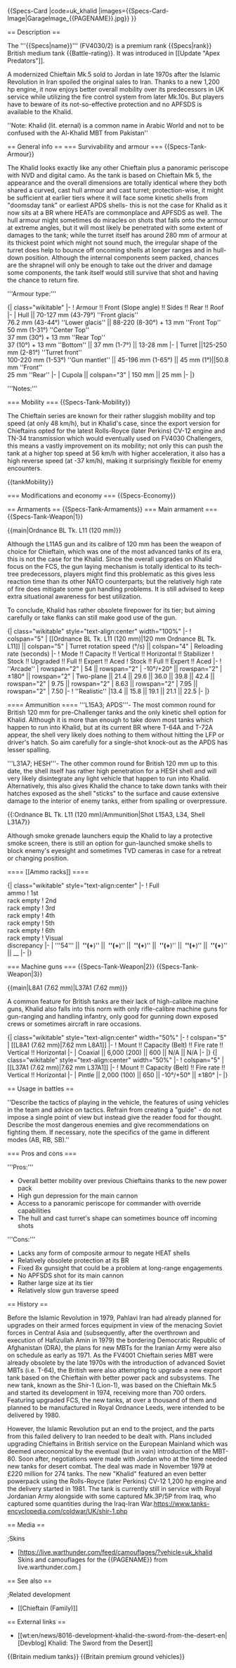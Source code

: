 {{Specs-Card
|code=uk_khalid
|images={{Specs-Card-Image|GarageImage_{{PAGENAME}}.jpg}}
}}

== Description ==
<!-- ''In the description, the first part should be about the history of the creation and combat usage of the vehicle, as well as its key features. In the second part, tell the reader about the ground vehicle in the game. Insert a screenshot of the vehicle, so that if the novice player does not remember the vehicle by name, he will immediately understand what kind of vehicle the article is talking about.'' -->
The '''{{Specs|name}}''' (FV4030/2) is a premium rank {{Specs|rank}} British medium tank {{Battle-rating}}. It was introduced in [[Update "Apex Predators"]].

A modernized Chieftain Mk.5 sold to Jordan in late 1970s after the Islamic Revolution in Iran spoiled the original sales to Iran. Thanks to a new 1,200 hp engine, it now enjoys better overall mobility over its predecessors in UK service while utilizing the fire control system from later Mk.10s. But players have to beware of its not-so-effective protection and no APFSDS is available to the Khalid.

''Note: Khalid (lit. eternal) is a common name in Arabic World and not to be confused with the Al-Khalid MBT from Pakistan''

== General info ==
=== Survivability and armour ===
{{Specs-Tank-Armour}}
<!-- ''Describe armour protection. Note the most well protected and key weak areas. Appreciate the layout of modules as well as the number and location of crew members. Is the level of armour protection sufficient, is the placement of modules helpful for survival in combat? If necessary use a visual template to indicate the most secure and weak zones of the armour.'' -->
The Khalid looks exactly like any other Chieftain plus a panoramic periscope with NVD and digital camo. As the tank is based on Chieftain Mk 5, the appearance and the overall dimensions are totally identical where they both shared a curved, cast hull armour and cast turret; protection-wise, it might be sufficient at earlier tiers where it will face some kinetic shells from "doomsday tank" or earliest APDS shells- this is not the case for Khalid as it now sits at a BR where HEATs are commonplace and APFSDS as well. The hull armour might sometimes do miracles on shots that falls onto the armour at extreme angles, but it will most likely be penetrated with some extent of damages to the tank; while the turret itself has around 280 mm of armour at its thickest point which might not sound much, the irregular shape of the turret does help to bounce off oncoming shells at longer ranges and in hull-down position. Although the internal components seem packed, chances are the shrapnel will only be enough to take out the driver and damage some components, the tank itself would still survive that shot and having the chance to return fire.

'''Armour type:''' <!-- The types of armour present on the vehicle and their general locations -->
<!-- Example: * Rolled homogeneous armour (Front, Side, Rear, Hull roof)
* Cast homogeneous armour (Turret, Transmission area) -->

{| class="wikitable"
|-
! Armour !! Front (Slope angle) !! Sides !! Rear !! Roof
|-
| Hull || 70-127 mm (43-79°) ''Front glacis'' <br> 76.2 mm (43-44°) ''Lower glacis'' || 88-220 (8-30°) + 13 mm ''Front Top'' <br> 50 mm (1-31°) ''Center Top'' <br> 37 mm (30°) + 13 mm ''Rear Top'' <br> 37 (10°) + 13 mm ''Bottom'' || 37 mm (1-7°) || 13-28 mm
|-
| Turret ||125-250 mm (2-81°) ''Turret front'' <br> 100-220 mm (1-53°) ''Gun mantlet'' || 45-196 mm (1-65°) || 45 mm (1°)||50.8 mm ''Front'' <br> 25 mm ''Rear''
|-
| Cupola || colspan="3" | 150 mm || 25 mm
|-
|}

'''Notes:''' <!-- Any additional notes which the user needs to be aware of -->
<!-- Example: * Suspension wheels are 20 mm thick, tracks are 30 mm thick, and torsion bars are 60 mm thick. -->

=== Mobility ===
{{Specs-Tank-Mobility}}
<!-- ''Write about the mobility of the ground vehicle. Estimate the specific power and manoeuvrability, as well as the maximum speed forwards and backwards.'' -->
The Chieftain series are known for their rather sluggish mobility and top speed (at only 48 km/h), but in Khalid's case, since the export version for Chieftains opted for the latest Rolls-Royce (later Perkins) CV-12 engine and TN-34 transmission which would eventually used on FV4030 Challengers, this means a vastly improvement on its mobility; not only this can push the tank at a higher top speed at 56 km/h with higher acceleration, it also has a high reverse speed (at -37 km/h), making it surprisingly flexible for enemy encounters.

{{tankMobility}}

=== Modifications and economy ===
{{Specs-Economy}}

== Armaments ==
{{Specs-Tank-Armaments}}
=== Main armament ===
{{Specs-Tank-Weapon|1}}
<!-- ''Give the reader information about the characteristics of the main gun. Assess its effectiveness in a battle based on the reloading speed, ballistics and the power of shells. Do not forget about the flexibility of the fire, that is how quickly the cannon can be aimed at the target, open fire on it and aim at another enemy. Add a link to the main article on the gun: <code><nowiki>{{main|Name of the weapon}}</nowiki></code>. Describe in general terms the ammunition available for the main gun. Give advice on how to use them and how to fill the ammunition storage.'' -->
{{main|Ordnance BL Tk. L11 (120 mm)}}

Although the L11A5 gun and its calibre of 120 mm has been the weapon of choice for Chieftain, which was one of the most advanced tanks of its era, this is not the case for the Khalid. Since the overall upgrades on Khalid focus on the FCS, the gun laying mechanism is totally identical to its tech-tree predecessors, players might find this problematic as this gives less reaction time than its other NATO counterparts; but the relatively high rate of fire does mitigate some gun handling problems. It is still advised to keep extra situational awareness for best utilization.

To conclude, Khalid has rather obsolete firepower for its tier; but aiming carefully or take flanks can still make good use of the gun.

{| class="wikitable" style="text-align:center" width="100%"
|-
! colspan="5" | [[Ordnance BL Tk. L11 (120 mm)|120 mm Ordnance BL Tk. L11]] || colspan="5" | Turret rotation speed (°/s) || colspan="4" | Reloading rate (seconds)
|-
! Mode !! Capacity !! Vertical !! Horizontal !! Stabilizer
! Stock !! Upgraded !! Full !! Expert !! Aced
! Stock !! Full !! Expert !! Aced
|-
! ''Arcade''
| rowspan="2" | 54 || rowspan="2" | -10°/+20° || rowspan="2" | ±180° || rowspan="2" | Two-plane || 21.4 || 29.6 || 36.0 || 39.8 || 42.4 || rowspan="2" | 9.75 || rowspan="2" | 8.63 || rowspan="2" | 7.95 || rowspan="2" | 7.50
|-
! ''Realistic''
|13.4 || 15.8 || 19.1 || 21.1 || 22.5
|-
|}

==== Ammunition ====
'''L15A3; APDS'''- The most common round for British 120 mm for pre-Challenger tanks and the only kinetic shell option for Khalid. Although it is more than enough to take down most tanks which happen to run into Khalid, but at its current BR where T-64A and T-72A appear, the shell very likely does nothing to them without hitting the LFP or driver's hatch. So aim carefully for a single-shot knock-out as the APDS has lesser spalling.

'''L31A7; HESH'''- The other common round for British 120 mm up to this date, the shell itself has rather high penetration for a HESH shell and will very likely disintegrate any light vehicle that happen to run into Khalid. Alternatively, this also gives Khalid the chance to take down tanks with their hatches exposed as the shell "sticks" to the surface and cause extensive damage to the interior of enemy tanks, either from spalling or overpressure.

{{:Ordnance BL Tk. L11 (120 mm)/Ammunition|Shot L15A3, L34, Shell L31A7}}

Although smoke grenade launchers equip the Khalid to lay a protective smoke screen, there is still an option for gun-launched smoke shells to block enemy's eyesight and sometimes TVD cameras in case for a retreat or changing position.

==== [[Ammo racks]] ====
<!-- [[File:Ammoracks_{{PAGENAME}}.png|right|thumb|x250px|[[Ammo racks]] of the {{PAGENAME}}]] -->
<!-- '''Last updated:''' -->
{| class="wikitable" style="text-align:center"
|-
! Full<br>ammo
! 1st<br>rack empty
! 2nd<br>rack empty
! 3rd<br>rack empty
! 4th<br>rack empty
! 5th<br>rack empty
! 6th<br>rack empty
! Visual<br>discrepancy
|-
| '''54''' || __&nbsp;''(+__)'' || __&nbsp;''(+__)'' || __&nbsp;''(+__)'' || __&nbsp;''(+__)'' || __&nbsp;''(+__)'' || __&nbsp;''(+__)'' || __
|-
|}

=== Machine guns ===
{{Specs-Tank-Weapon|2}}
{{Specs-Tank-Weapon|3}}
<!-- ''Offensive and anti-aircraft machine guns not only allow you to fight some aircraft but also are effective against lightly armoured vehicles. Evaluate machine guns and give recommendations on its use.'' -->
{{main|L8A1 (7.62 mm)|L37A1 (7.62 mm)}}

A common feature for British tanks are their lack of high-calibre machine guns, Khalid also falls into this norm with only rifle-calibre machine guns for gun-ranging and handling infantry, only good for gunning down exposed crews or sometimes aircraft in rare occasions.

{| class="wikitable" style="text-align:center" width="50%"
|-
! colspan="5" | [[L8A1 (7.62 mm)|7.62 mm L8A1]]
|-
! Mount !! Capacity (Belt) !! Fire rate !! Vertical !! Horizontal
|-
| Coaxial || 6,000 (200) || 600 || N/A || N/A
|-
|}
{| class="wikitable" style="text-align:center" width="50%"
|-
! colspan="5" | [[L37A1 (7.62 mm)|7.62 mm L37A1]]
|-
! Mount !! Capacity (Belt) !! Fire rate !! Vertical !! Horizontal
|-
| Pintle || 2,000 (100) || 650 || -10°/+50° || ±180°
|-
|}

== Usage in battles ==
<!-- ''Describe the tactics of playing in the vehicle, the features of using vehicles in the team and advice on tactics. Refrain from creating a "guide" - do not impose a single point of view but instead give the reader food for thought. Describe the most dangerous enemies and give recommendations on fighting them. If necessary, note the specifics of the game in different modes (AB, RB, SB).'' -->
''Describe the tactics of playing in the vehicle, the features of using vehicles in the team and advice on tactics. Refrain from creating a "guide" - do not impose a single point of view but instead give the reader food for thought. Describe the most dangerous enemies and give recommendations on fighting them. If necessary, note the specifics of the game in different modes (AB, RB, SB).''

=== Pros and cons ===
<!-- ''Summarise and briefly evaluate the vehicle in terms of its characteristics and combat effectiveness. Mark its pros and cons in a bulleted list. Try not to use more than 6 points for each of the characteristics. Avoid using categorical definitions such as "bad", "good" and the like - use substitutions with softer forms such as "inadequate" and "effective".'' -->

'''Pros:'''

* Overall better mobility over previous Chieftains thanks to the new power pack
* High gun depression for the main cannon
* Access to a panoramic periscope for commander with override capabilities
* The hull and cast turret's shape can sometimes bounce off incoming shots

'''Cons:'''

* Lacks any form of composite armour to negate HEAT shells
* Relatively obsolete protection at its BR
* Fixed 8x gunsight that could be a problem at long-range engagements
* No APFSDS shot for its main cannon
* Rather large size at its tier
* Relatively slow gun traverse speed

== History ==
<!-- ''Describe the history of the creation and combat usage of the vehicle in more detail than in the introduction. If the historical reference turns out to be too long, take it to a separate article, taking a link to the article about the vehicle and adding a block "/History" (example: <nowiki>https://wiki.warthunder.com/(Vehicle-name)/History</nowiki>) and add a link to it here using the <code>main</code> template. Be sure to reference text and sources by using <code><nowiki><ref></ref></nowiki></code>, as well as adding them at the end of the article with <code><nowiki><references /></nowiki></code>. This section may also include the vehicle's dev blog entry (if applicable) and the in-game encyclopedia description (under <code><nowiki>=== In-game description ===</nowiki></code>, also if applicable).'' -->
Before the Islamic Revolution in 1979, Pahlavi Iran had already planned for upgrades on their armed forces equipment in view of the menacing Soviet forces in Central Asia and (subsequently, after the overthrown and execution of Hafizullah Amin in 1979) the bordering Democratic Republic of Afghanistan (DRA), the plans for new MBTs for the Iranian Army were also on schedule as early as 1971. As the FV4001 Chieftain series MBT were already obsolete by the late 1970s with the introduction of advanced Soviet MBTs (i.e. T-64), the British were also attempting to upgrade a new export tank based on the Chieftain with better power pack and subsystems. The new tank, known as the Shir-1 (Lion-1), was based on the Chieftain Mk.5 and started its development in 1974, receiving more than 700 orders. Featuring upgraded FCS, the new tanks, at over a thousand of them and planned to be manufactured in Royal Ordnance Leeds, were intended to be delivered by 1980.

However, the Islamic Revolution put an end to the project, and the parts from this failed delivery to Iran needed to be dealt with. Plans included upgrading Chieftains in British service on the European Mainland which was deemed uneconomical by the eventual (but in vain) introduction of the MBT-80. Soon after, negotiations were made with Jordan who at the time needed new tanks for desert combat. The deal was made in November 1979 at £220 million for 274 tanks. The new "Khalid" featured an even better powerpack using the Rolls-Royce (later Perkins) CV-12 1,200 hp engine and the delivery started in 1981. The tank is currently still in service with Royal Jordanian Army alongside with some captured Mk.3P/5P from Iraq, who captured some quantities during the Iraq-Iran War.<ref>https://www.tanks-encyclopedia.com/coldwar/UK/shir-1.php</ref>

== Media ==
<!-- ''Excellent additions to the article would be video guides, screenshots from the game, and photos.'' -->

;Skins
* [https://live.warthunder.com/feed/camouflages/?vehicle=uk_khalid Skins and camouflages for the {{PAGENAME}} from live.warthunder.com.]

== See also ==
<!-- ''Links to the articles on the War Thunder Wiki that you think will be useful for the reader, for example:''
* ''reference to the series of the vehicles;''
* ''links to approximate analogues of other nations and research trees.'' -->

;Related development

* [[Chieftain (Family)]]

== External links ==
<!-- ''Paste links to sources and external resources, such as:''
* ''topic on the official game forum;''
* ''other literature.'' -->

* [[wt:en/news/8016-development-khalid-the-sword-from-the-desert-en|[Devblog] Khalid: The Sword from the Desert]]

{{Britain medium tanks}}
{{Britain premium ground vehicles}}